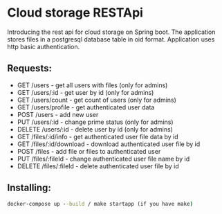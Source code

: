 # Cloud storage RESTApi

Introducing the rest api for cloud storage on Spring boot. 
The application stores files in a postgresql database table in oid format.
Application uses http basic authentication.

## Requests: 
+ GET /users - get all users with files (only for admins)
+ GET /users/:id - get user by id (only for admins)
+ GET /users/count - get count of users (only for admins)
+ GET /users/profile - get authenticated user data
+ POST /users - add new user
+ PUT /users/:id - change prime status (only for admins)
+ DELETE /users/:id - delete user by id (only for admins)
+ GET /files/:id/info - get authenticated user file data by id
+ GET /files/:id/download - download authenticated user file by id
+ POST /files - add file or files to authenticated user
+ PUT /files/:fileId - change authenticated user file name by id
+ DELETE /files/:fileId - delete authenticated user file by id

## Installing:

```cmd
docker-compose up --build / make startapp (if you have make)
```

